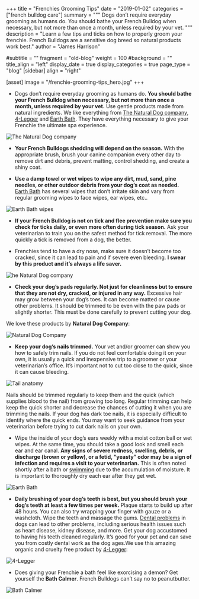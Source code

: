 +++
title = "Frenchies Grooming Tips"
date = "2019-01-02"
categories = ["french bulldog care"]
summary = """
Dogs don’t require everyday grooming as humans do. You should bathe your French Bulldog when necessary, but not more than once a month, unless required by your vet.
"""
description = "Learn a few tips and ticks on how to properly groom your frenchie. French Bulldogs are a sensitive dog breed so natural products work best."
author = "James Harrison"

#subtitle = ""
fragment = "old-blog"
weight = 100
#background = ""
title_align = "left"
display_date = true
display_categories = true
page_type = "blog"
[sidebar]
  align = "right"

[asset]
  image = "/frenchie-grooming-tips_hero.jpg"
+++

- Dogs don’t require everyday grooming as humans do. **You should bathe your French Bulldog when necessary, but not more than once a month, unless required by your vet.** Use gentle products made from natural ingredients. We like everything from [The Natural Dog company](https://naturaldogcompany.com/), [4-Legger](https://www.4-legger.com/) and [Earth Bath](https://earthbath.com/). They have everything necessary to give your Frenchie the ultimate spa experience.

![The Natural Dog company](/images/frenchie-grooming-tips_1.jpg)

- **Your French Bulldogs shedding will depend on the season.** With the appropriate brush, brush your canine companion every other day to remove dirt and debris, prevent matting, control shedding, and create a shiny coat.

- **Use a damp towel or wet wipes to wipe any dirt, mud, sand, pine needles, or other outdoor debris from your dog’s coat as needed.** [Earth Bath](https://earthbath.com/product-category/wipes/) has several wipes that don’t irritate skin and vary from regular grooming wipes to face wipes, ear wipes, etc..

![Earth Bath wipes](/images/frenchie-grooming-tips_2.jpg)

- **If your French Bulldog is not on tick and flee prevention make sure you check for ticks daily, or even more often during tick season.** Ask your veterinarian to train you on the safest method for tick removal. The more quickly a tick is removed from a dog, the better.

- Frenchies tend to have a dry nose, make sure it doesn’t become too cracked, since it can lead to pain and if severe even bleeding. **I swear by this product and it’s always a life saver.**

![he Natural Dog company](/images/frenchie-grooming-tips_3.jpg)

- **Check your dog’s pads regularly. Not just for cleanliness but to ensure that they are not dry, cracked, or injured in any way.** Excessive hair may grow between your dog’s toes. It can become matted or cause other problems. It should be trimmed to be even with the paw pads or slightly shorter. This must be done carefully to prevent cutting your dog.

We love these products by **Natural Dog Company**:

![Natural Dog Company](/images/frenchie-grooming-tips_4.jpg)

- **Keep your dog’s nails trimmed.** Your vet and/or groomer can show you how to safely trim nails. If you do not feel comfortable doing it on your own, it is usually a quick and inexpensive trip to a groomer or your veterinarian’s office. It’s important not to cut too close to the quick, since it can cause bleeding.

![Tail anatomy](/images/frenchie-grooming-tips_5.jpg)

Nails should be trimmed regularly to keep them and the quick (which supplies blood to the nail) from growing too long. Regular trimming can help keep the quick shorter and decrease the chances of cutting it when you are trimming the nails. If your dog has dark toe nails, it is especially difficult to identify where the quick ends. You may want to seek guidance from your veterinarian before trying to cut dark nails on your own.

- Wipe the inside of your dog’s ears weekly with a moist cotton ball or wet wipes. At the same time, you should take a good look and smell each ear and ear canal. **Any signs of severe redness, swelling, debris, or discharge (brown or yellow), or a fetid, “yeasty” odor may be a sign of infection and requires a visit to your veterinarian.** This is often noted shortly after a bath or [swimming](https://www.akc.org/expert-advice/training/basic-training/teaching-a-dog-to-swim-canine-swimming-lesson-101/) due to the accumulation of moisture. It is important to thoroughly dry each ear after they get wet.

![Earth Bath](/images/frenchie-grooming-tips_6.jpg)

- **Daily brushing of your dog’s teeth is best, but you should brush your dog’s teeth at least a few times per week.** Plaque starts to build up after 48 hours. You can also try wrapping your finger with gauze or a washcloth. Wipe the teeth and massage the gums. [Dental problems](https://www.akc.org/expert-advice/health/dog-myths-debunked-dog-dental-care/) in dogs can lead to other problems, including serious health issues such as heart disease, kidney disease, and more. Get your dog accustomed to having his teeth cleaned regularly. It’s good for your pet and can save you from costly dental work as the dog ages.We use this amazing organic and cruelty free product by [4-Legger](https://www.4-legger.com/collections/dental-care/products/mint-fresh-all-natural-dental-powder):

![4-Legger](/images/frenchie-grooming-tips_7.jpg)

- Does giving your Frenchie a bath feel like exorcising a demon? Get yourself the **Bath Calmer**. French Bulldogs can’t say no to peanutbutter.

![Bath Calmer](/images/frenchie-grooming-tips_8.jpg)